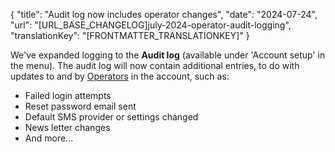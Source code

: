 {
  "title": "Audit log now includes operator changes",
  "date": "2024-07-24",
  "url": "[URL_BASE_CHANGELOG]july-2024-operator-audit-logging",
  "translationKey": "[FRONTMATTER_TRANSLATIONKEY]"
}

We've expanded logging to the **Audit log** (available under 'Account setup' in the menu). The audit log will now contain additional entries, to do with updates to and by [Operators]([LINK_URL_1]) in the account, such as:

- Failed login attempts
- Reset password email sent
- Default SMS provider or settings changed
- News letter changes
- And more...